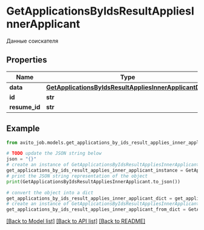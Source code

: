 # GetApplicationsByIdsResultAppliesInnerApplicant

Данные соискателя

## Properties

Name | Type | Description | Notes
------------ | ------------- | ------------- | -------------
**data** | [**GetApplicationsByIdsResultAppliesInnerApplicantData**](GetApplicationsByIdsResultAppliesInnerApplicantData.md) |  | [optional] 
**id** | **str** |  | [optional] 
**resume_id** | **str** |  | [optional] 

## Example

```python
from avito_job.models.get_applications_by_ids_result_applies_inner_applicant import GetApplicationsByIdsResultAppliesInnerApplicant

# TODO update the JSON string below
json = "{}"
# create an instance of GetApplicationsByIdsResultAppliesInnerApplicant from a JSON string
get_applications_by_ids_result_applies_inner_applicant_instance = GetApplicationsByIdsResultAppliesInnerApplicant.from_json(json)
# print the JSON string representation of the object
print(GetApplicationsByIdsResultAppliesInnerApplicant.to_json())

# convert the object into a dict
get_applications_by_ids_result_applies_inner_applicant_dict = get_applications_by_ids_result_applies_inner_applicant_instance.to_dict()
# create an instance of GetApplicationsByIdsResultAppliesInnerApplicant from a dict
get_applications_by_ids_result_applies_inner_applicant_from_dict = GetApplicationsByIdsResultAppliesInnerApplicant.from_dict(get_applications_by_ids_result_applies_inner_applicant_dict)
```
[[Back to Model list]](../README.md#documentation-for-models) [[Back to API list]](../README.md#documentation-for-api-endpoints) [[Back to README]](../README.md)


